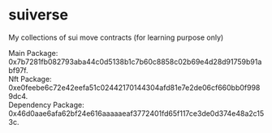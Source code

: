 # suiverse

My collections of sui move contracts (for learning purpose only)

Main Package: 0x7b7281fb082793aba44c0d5138b1c7b60c8858c02b69e4d28d91759b91abf97f.  
Nft Package: 0xe0feebe6c72e42eefa51c02442170144304afd81e7e2de06cf660bb0f9989dc4.  
Dependency Package: 0x46d0aae6afa62bf24e616aaaaaeaf3772401fd65f117ce3de0d374e48a2c153c. 
